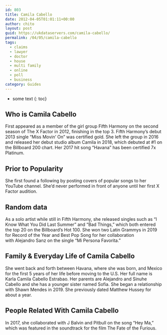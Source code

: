 ```yaml
---
id: 803
title: Camila Cabello
date: 2012-04-05T01:01:11+00:00
author: chito
layout: post
guid: https://ukdataservers.com/camila-cabello/
permalink: /04/05/camila-cabello
tags:
  - claims
  - lawyer
  - doctor
  - house
  - multi family
  - online
  - poll
  - business
category: Guides
---
```


* some text
{: toc}


## Who is  Camila Cabello
                  
                  
                  
First appeared as a member of the girl group Fifth Harmony on the second season of The X Factor in 2012, finishing in the top 3. Fifth Harmony&#8217;s debut 2013 single &#8220;Miss Movin&#8217; On&#8221; was certified gold. She left the group in 2016 and released her debut studio album Camila in 2018, which debuted at #1 on the Billboard 200 chart. Her 2017 hit song &#8220;Havana&#8221; has been certified 7x Platinum. 
                  
                
                
                
## Prior to Popularity 
                  
                  
                  
She first found a following by posting covers of popular songs to her YouTube channel. She&#8217;d never performed in front of anyone until her first X Factor audition. 
                  
                
                
                
## Random data 
                  
                  
                  
As a solo artist while still in Fifth Harmony, she released singles such as &#8220;I Know What You Did Last Summer&#8221; and &#8220;Bad Things,&#8221; which both entered the top 20 on the Billboard&#8217;s Hot 100. She won two Latin Grammys in 2019 for Record of the Year and Best Pop Song for her collaboration with Alejandro Sanz on the single &#8220;Mi Persona Favorita.&#8221; 
                  
                
                
                
## Family & Everyday Life of Camila Cabello
                  
                  
                  
She went back and forth between Havana, where she was born, and Mexico for the first 5 years of her life before moving to the U.S. Her full name is Karla Camila Cabello Estrabao. Her parents are Alejandro and Sinuhe Cabello and she has a younger sister named Sofia. She began a relationship with Shawn Mendes in 2019. She previously dated Matthew Hussey for about a year. 
                  
                
                
                
## People Related With  Camila Cabello
                  
                  
                  
In 2017, she collaborated with J Balvin and Pitbull on the song &#8220;Hey Ma,&#8221; which was featured in the soundtrack for the film The Fate of the Furious. 
                  
                
              
            
          
          
          
    
    
  
